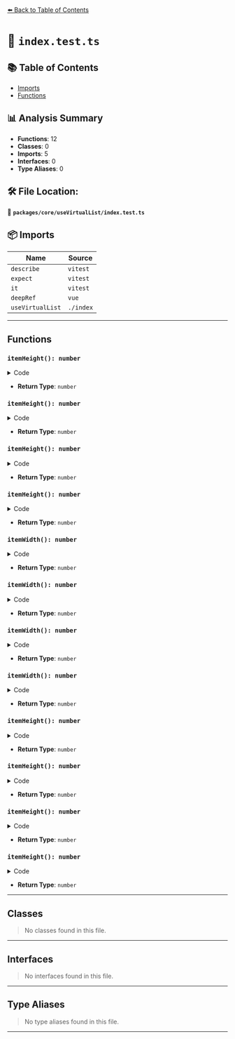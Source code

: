 [⬅️ Back to Table of Contents](../../../index.md)

# 📄 `index.test.ts`

## 📚 Table of Contents

- [Imports](#imports)
- [Functions](#functions)

## 📊 Analysis Summary

- **Functions**: 12
- **Classes**: 0
- **Imports**: 5
- **Interfaces**: 0
- **Type Aliases**: 0

## 🛠️ File Location:
📂 **`packages/core/useVirtualList/index.test.ts`**

## 📦 Imports

| Name | Source |
|------|--------|
| `describe` | `vitest` |
| `expect` | `vitest` |
| `it` | `vitest` |
| `deepRef` | `vue` |
| `useVirtualList` | `./index` |


---

## Functions

### `itemHeight(): number`

<details><summary>Code</summary>

```ts
() => 50
```
</details>

- **Return Type**: `number`
### `itemHeight(): number`

<details><summary>Code</summary>

```ts
() => 50
```
</details>

- **Return Type**: `number`
### `itemHeight(): number`

<details><summary>Code</summary>

```ts
() => 50
```
</details>

- **Return Type**: `number`
### `itemHeight(): number`

<details><summary>Code</summary>

```ts
() => 50
```
</details>

- **Return Type**: `number`
### `itemWidth(): number`

<details><summary>Code</summary>

```ts
() => 50
```
</details>

- **Return Type**: `number`
### `itemWidth(): number`

<details><summary>Code</summary>

```ts
() => 50
```
</details>

- **Return Type**: `number`
### `itemWidth(): number`

<details><summary>Code</summary>

```ts
() => 50
```
</details>

- **Return Type**: `number`
### `itemWidth(): number`

<details><summary>Code</summary>

```ts
() => 50
```
</details>

- **Return Type**: `number`
### `itemHeight(): number`

<details><summary>Code</summary>

```ts
() => 50
```
</details>

- **Return Type**: `number`
### `itemHeight(): number`

<details><summary>Code</summary>

```ts
() => 50
```
</details>

- **Return Type**: `number`
### `itemHeight(): number`

<details><summary>Code</summary>

```ts
() => 50
```
</details>

- **Return Type**: `number`
### `itemHeight(): number`

<details><summary>Code</summary>

```ts
() => 50
```
</details>

- **Return Type**: `number`

---

## Classes

> No classes found in this file.


---

## Interfaces

> No interfaces found in this file.


---

## Type Aliases

> No type aliases found in this file.


---